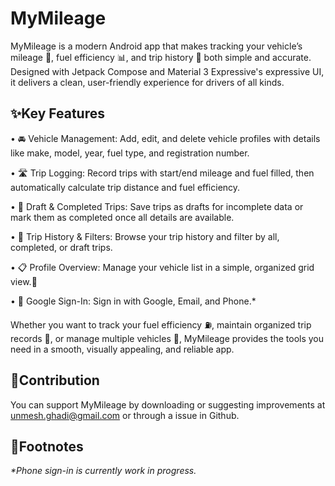 # MyMileage
MyMileage is a modern Android app that makes tracking your vehicle’s mileage 🚙, fuel efficiency 📊, and trip history 📅 both simple and accurate. Designed with Jetpack Compose and Material 3 Expressive's expressive UI, it delivers a clean, user-friendly experience for drivers of all kinds.
## ✨Key Features
• 🚘 Vehicle Management: Add, edit, and delete vehicle profiles with details like make, model, year, fuel type, and registration number.

• 🛣️ Trip Logging: Record trips with start/end mileage and fuel filled, then automatically calculate trip distance and fuel efficiency.

• 📝 Draft & Completed Trips: Save trips as drafts for incomplete data or mark them as completed once all details are available.

• 📂 Trip History & Filters: Browse your trip history and filter by all, completed, or draft trips.

• 📋 Profile Overview: Manage your vehicle list in a simple, organized grid view.🐾

• 🔐 Google Sign-In: Sign in with Google, Email, and Phone.*

Whether you want to track your fuel efficiency ⛽, maintain organized trip records 📖, or manage multiple vehicles 🚗, MyMileage provides the tools you need in a smooth, visually appealing, and reliable app.

## 👏Contribution
You can support MyMileage by downloading or suggesting improvements at unmesh.ghadi@gmail.com or through a issue in Github.

## 🐾Footnotes
_*Phone sign-in is currently work in progress._
